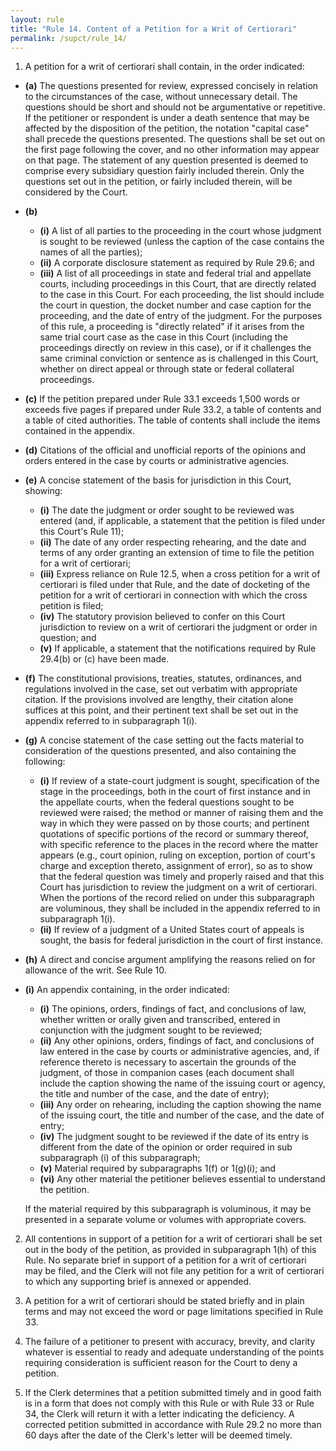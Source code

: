```yaml
---
layout: rule
title: "Rule 14. Content of a Petition for a Writ of Certiorari"
permalink: /supct/rule_14/
---
```


1. A petition for a writ of certiorari shall contain, in the order indicated:

- **(a)** The questions presented for review, expressed concisely in relation to the circumstances of the case, without unnecessary detail. The questions should be short and should not be argumentative or repetitive. If the petitioner or respondent is under a death sentence that may be affected by the disposition of the petition, the notation "capital case" shall precede the questions presented. The questions shall be set out on the first page following the cover, and no other information may appear on that page. The statement of any question presented is deemed to comprise every subsidiary question fairly included therein. Only the questions set out in the petition, or fairly included therein, will be considered by the Court.

- **(b)**
  - **(i)** A list of all parties to the proceeding in the court whose judgment is sought to be reviewed (unless the caption of the case contains the names of all the parties);
  - **(ii)** A corporate disclosure statement as required by Rule 29.6; and
  - **(iii)** A list of all proceedings in state and federal trial and appellate courts, including proceedings in this Court, that are directly related to the case in this Court. For each proceeding, the list should include the court in question, the docket number and case caption for the proceeding, and the date of entry of the judgment. For the purposes of this rule, a proceeding is "directly related" if it arises from the same trial court case as the case in this Court (including the proceedings directly on review in this case), or if it challenges the same criminal conviction or sentence as is challenged in this Court, whether on direct appeal or through state or federal collateral proceedings.

- **(c)** If the petition prepared under Rule 33.1 exceeds 1,500 words or exceeds five pages if prepared under Rule 33.2, a table of contents and a table of cited authorities. The table of contents shall include the items contained in the appendix.

- **(d)** Citations of the official and unofficial reports of the opinions and orders entered in the case by courts or administrative agencies.

- **(e)** A concise statement of the basis for jurisdiction in this Court, showing:
  - **(i)** The date the judgment or order sought to be reviewed was entered (and, if applicable, a statement that the petition is filed under this Court's Rule 11);
  - **(ii)** The date of any order respecting rehearing, and the date and terms of any order granting an extension of time to file the petition for a writ of certiorari;
  - **(iii)** Express reliance on Rule 12.5, when a cross petition for a writ of certiorari is filed under that Rule, and the date of docketing of the petition for a writ of certiorari in connection with which the cross petition is filed;
  - **(iv)** The statutory provision believed to confer on this Court jurisdiction to review on a writ of certiorari the judgment or order in question; and
  - **(v)** If applicable, a statement that the notifications required by Rule 29.4(b) or (c) have been made.

- **(f)** The constitutional provisions, treaties, statutes, ordinances, and regulations involved in the case, set out verbatim with appropriate citation. If the provisions involved are lengthy, their citation alone suffices at this point, and their pertinent text shall be set out in the appendix referred to in subparagraph 1(i).

- **(g)** A concise statement of the case setting out the facts material to consideration of the questions presented, and also containing the following:
  - **(i)** If review of a state-court judgment is sought, specification of the stage in the proceedings, both in the court of first instance and in the appellate courts, when the federal questions sought to be reviewed were raised; the method or manner of raising them and the way in which they were passed on by those courts; and pertinent quotations of specific portions of the record or summary thereof, with specific reference to the places in the record where the matter appears (e.g., court opinion, ruling on exception, portion of court's charge and exception thereto, assignment of error), so as to show that the federal question was timely and properly raised and that this Court has jurisdiction to review the judgment on a writ of certiorari. When the portions of the record relied on under this subparagraph are voluminous, they shall be included in the appendix referred to in subparagraph 1(i).
  - **(ii)** If review of a judgment of a United States court of appeals is sought, the basis for federal jurisdiction in the court of first instance.

- **(h)** A direct and concise argument amplifying the reasons relied on for allowance of the writ. See Rule 10.

- **(i)** An appendix containing, in the order indicated:
  - **(i)** The opinions, orders, findings of fact, and conclusions of law, whether written or orally given and transcribed, entered in conjunction with the judgment sought to be reviewed;
  - **(ii)** Any other opinions, orders, findings of fact, and conclusions of law entered in the case by courts or administrative agencies, and, if reference thereto is necessary to ascertain the grounds of the judgment, of those in companion cases (each document shall include the caption showing the name of the issuing court or agency, the title and number of the case, and the date of entry);
  - **(iii)** Any order on rehearing, including the caption showing the name of the issuing court, the title and number of the case, and the date of entry;
  - **(iv)** The judgment sought to be reviewed if the date of its entry is different from the date of the opinion or order required in sub subparagraph (i) of this subparagraph;
  - **(v)** Material required by subparagraphs 1(f) or 1(g)(i); and
  - **(vi)** Any other material the petitioner believes essential to understand the petition.

  If the material required by this subparagraph is voluminous, it may be presented in a separate volume or volumes with appropriate covers.

2. All contentions in support of a petition for a writ of certiorari shall be set out in the body of the petition, as provided in subparagraph 1(h) of this Rule. No separate brief in support of a petition for a writ of certiorari may be filed, and the Clerk will not file any petition for a writ of certiorari to which any supporting brief is annexed or appended.

3. A petition for a writ of certiorari should be stated briefly and in plain terms and may not exceed the word or page limitations specified in Rule 33.

4. The failure of a petitioner to present with accuracy, brevity, and clarity whatever is essential to ready and adequate understanding of the points requiring consideration is sufficient reason for the Court to deny a petition.

5. If the Clerk determines that a petition submitted timely and in good faith is in a form that does not comply with this Rule or with Rule 33 or Rule 34, the Clerk will return it with a letter indicating the deficiency. A corrected petition submitted in accordance with Rule 29.2 no more than 60 days after the date of the Clerk's letter will be deemed timely.
